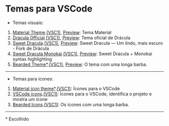 # Temas para VSCode

- Temas visuais:
1. [Material Theme](https://marketplace.visualstudio.com/items?itemName=Equinusocio.vsc-material-theme).[(VSC1)](https://open-vsx.org/extension/Equinusocio/vsc-material-theme), [Preview](https://vscode.dev/editor/theme/Equinusocio.vsc-material-theme?vscode-lang=pt-br): Tema Material
2. [Dracula Official](https://marketplace.visualstudio.com/items?itemName=dracula-theme.theme-dracula).[(VSC1)](https://open-vsx.org/extension/dracula-theme/theme-dracula), [Preview](https://vscode.dev/editor/theme/dracula-theme.theme-dracula?vscode-lang=pt-br): Tema oficial de Drácula
3. [Sweet Dracula](https://marketplace.visualstudio.com/items?itemName=PROxZIMA.sweetdracula).[(VSC1)](https://open-vsx.org/extension/PROxZIMA/sweetdracula), [Preview](https://vscode.dev/editor/theme/PROxZIMA.sweetdracula?vscode-lang=pt-br): Sweet Dracula — Um lindo, mais escuro - Fork de Drácula
4. [Sweet Dracula Monokai](https://marketplace.visualstudio.com/items?itemName=lefd.sweetdracula-monokai).[(VSC1)](https://open-vsx.org/extension/lefd/sweetdracula-monokai), [Preview](https://vscode.dev/editor/theme/lefd.sweetdracula-monokai?vscode-lang=pt-br): Sweet Dracula + Monokai syntax highlighting
5. [Bearded Theme*](https://marketplace.visualstudio.com/items?itemName=BeardedBear.beardedtheme).[(VSC1)](https://open-vsx.org/extension/BeardedBear/beardedtheme), [Preview](https://vscode.dev/editor/theme/BeardedBear.beardedtheme?vscode-lang=pt-br): O tema com uma longa barba.  
___
- Temas para ícones:
1. [Material icon theme*](https://marketplace.visualstudio.com/items?itemName=PKief.material-icon-theme).[(VSC1)](https://open-vsx.org/extension/PKief/material-icon-theme): Ícones para o VSCode  
2. [VSCode icons](https://marketplace.visualstudio.com/items?itemName=vscode-icons-team.vscode-icons).[(VSC1)](https://open-vsx.org/extension/vscode-icons-team/vscode-icons): Ícones para o VSCode, identifica o projeto e mostra um ícone  
3. [Bearded Icons](https://marketplace.visualstudio.com/items?itemName=BeardedBear.beardedicons).[(VSC1)](https://open-vsx.org/extension/BeardedBear/beardedicons): Os ícones com uma longa barba.  

___

\* Escolhido


